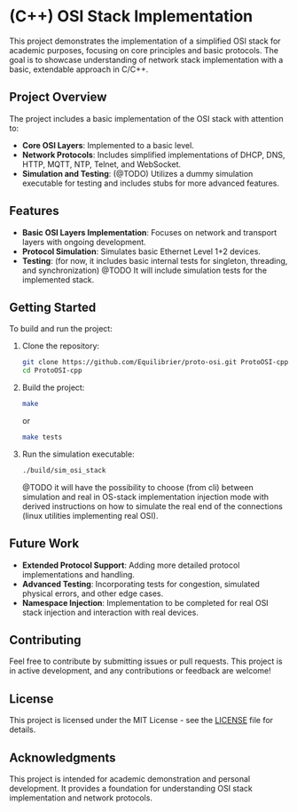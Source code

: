 # (C++) OSI Stack Implementation

This project demonstrates the implementation of a simplified OSI stack for academic purposes, focusing on core principles and basic protocols. The goal is to showcase understanding of network stack implementation with a basic, extendable approach in C/C++.

## Project Overview

The project includes a basic implementation of the OSI stack with attention to:

- **Core OSI Layers**: Implemented to a basic level.
- **Network Protocols**: Includes simplified implementations of DHCP, DNS, HTTP, MQTT, NTP, Telnet, and WebSocket.
- **Simulation and Testing**: (@TODO) Utilizes a dummy simulation executable for testing and includes stubs for more advanced features.


## Features

- **Basic OSI Layers Implementation**: Focuses on network and transport layers with ongoing development.
- **Protocol Simulation**: Simulates basic Ethernet Level 1+2 devices.
- **Testing**: (for now, it includes basic internal tests for singleton, threading, and synchronization) @TODO It will include simulation tests for the implemented stack.

## Getting Started

To build and run the project:

1. Clone the repository:
    ```bash
    git clone https://github.com/Equilibrier/proto-osi.git ProtoOSI-cpp
    cd ProtoOSI-cpp
    ```

2. Build the project:
    ```bash
    make
    ```
    or
    ```bash
    make tests
    ```

3. Run the simulation executable:
    ```bash
    ./build/sim_osi_stack
    ```
    @TODO it will have the possibility to choose (from cli) between simulation and real in OS-stack implementation injection mode with derived instructions on how to simulate the real end of the connections (linux utilities implementing real OSI).

## Future Work

- **Extended Protocol Support**: Adding more detailed protocol implementations and handling.
- **Advanced Testing**: Incorporating tests for congestion, simulated physical errors, and other edge cases.
- **Namespace Injection**: Implementation to be completed for real OSI stack injection and interaction with real devices.

## Contributing

Feel free to contribute by submitting issues or pull requests. This project is in active development, and any contributions or feedback are welcome!

## License

This project is licensed under the MIT License - see the [LICENSE](LICENSE) file for details.

## Acknowledgments

This project is intended for academic demonstration and personal development. It provides a foundation for understanding OSI stack implementation and network protocols.



